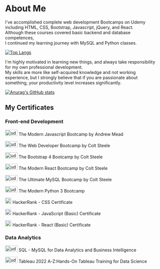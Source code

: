 # About Me

I've accomplished complete web development Bootcamps on Udemy </br>  including HTML, CSS, Bootstrap, Javascript, jQuery, and React. </br> 
Although these courses covered basic backend and database competences, </br>  I continued my learning journey with MySQL and Python classes. </br> 

[![Top Langs](https://github-readme-stats.vercel.app/api/top-langs/?username=agiwunderlich&hide=glsl,ejs)](https://github.com/agiwunderlich/github-readme-stats)


I'm highly motivated in learning new things, and always take responsibility for my own professional development. </br> 
My skills are more like self-acquired knowledge and not working experience, but I strongly believe that if you are passionate about something, your productivity level increases significantly. 


[![Anurag's GitHub stats](https://github-readme-stats.vercel.app/api?username=agiwunderlich&show_icons=true&theme=swift)](https://github.com/agiwunderlich/github-readme-stats)



<h2>My Certificates </h2>

<h3>Front-end Development</h3>


<a href="https://www.udemy.com/certificate/UC-f97ed5cb-0ccf-463a-9eae-fc33493a5e4c/"><img src="https://cdn2.downdetector.com/static/uploads/logo/UDEMY_3_0KKraw2.png" alt="udemy" width="40" height="20"></a> The Modern Javascript Bootcamp by Andrew Mead  


<a href="https://www.udemy.com/certificate/UC-7be86bf2-4c62-45ea-805d-f523e36b2493/"><img src="https://cdn2.downdetector.com/static/uploads/logo/UDEMY_3_0KKraw2.png" alt="udemy" width="40" height="20"></a> The Web Developer Bootcamp by Colt Steele 



<a href="https://www.udemy.com/certificate/UC-e42df23a-40de-4918-ac07-121e75b6b557/"><img src="https://cdn2.downdetector.com/static/uploads/logo/UDEMY_3_0KKraw2.png" alt="udemy" width="40" height="20"></a> The Bootstrap 4 Bootcamp by Colt Steele 

<a href="https://www.udemy.com/certificate/UC-e0ad735d-133d-4121-b9a4-b03ab33453c1/"><img src="https://cdn2.downdetector.com/static/uploads/logo/UDEMY_3_0KKraw2.png" alt="udemy" width="40" height="20"></a> The Modern React Bootcamp by Colt Steele

<a href="https://www.udemy.com/certificate/UC-ffdccfe8-3879-4efd-bed5-a584181527d3/"><img src="https://cdn2.downdetector.com/static/uploads/logo/UDEMY_3_0KKraw2.png" alt="udemy" width="40" height="20"></a> The Ultimate MySQL Bootcamp by Colt Steele 

<a href="https://udemy-certificate.s3.amazonaws.com/pdf/UC-f2243333-bdc5-442a-a1c0-0bd4f9042fb0.pdf"><img src="https://cdn2.downdetector.com/static/uploads/logo/UDEMY_3_0KKraw2.png" alt="udemy" width="40" height="20"></a> The Modern Python 3 Bootcamp

<a href="https://www.hackerrank.com/certificates/c7ce3c423541"><img src="https://cdn-1.webcatalog.io/catalog/hackerrank/hackerrank-icon-filled.png" alt="hackerrank" width="20" height="20"></a> HackerRank - CSS Certificate 

<a href="https://www.hackerrank.com/certificates/d02ad563020a"><img src="https://cdn-1.webcatalog.io/catalog/hackerrank/hackerrank-icon-filled.png" alt="hackerrank" width="20" height="20"></a> HackerRank - JavaScript (Basic) Certificate 

<a href="https://www.hackerrank.com/certificates/ad9236140547"><img src="https://cdn-1.webcatalog.io/catalog/hackerrank/hackerrank-icon-filled.png" alt="hackerrank" width="20" height="20"></a> HackerRank - React (Basic) Certificate 


<h3>Data Analytics</h3>

<a href="https://www.udemy.com/certificate/UC-2c882fc9-aec8-47e1-ad52-cf68fef233ce/"><img src="https://cdn2.downdetector.com/static/uploads/logo/UDEMY_3_0KKraw2.png" alt="udemy" width="40" height="20"></a> SQL - MySQL for Data Analytics and Business Intelligence

<a href="https://www.udemy.com/certificate/UC-265ab474-b100-4233-a0a2-0a48704d0f96/"><img src="https://cdn2.downdetector.com/static/uploads/logo/UDEMY_3_0KKraw2.png" alt="udemy" width="40" height="20"></a> Tableau 2022 A-Z:Hands-On Tableau Training for Data Science
